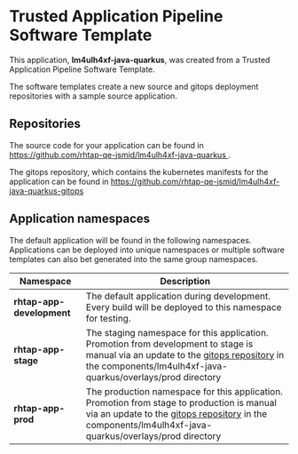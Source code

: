 # Trusted Application Pipeline Software Template

This application, **lm4ulh4xf-java-quarkus**, was created from a Trusted Application Pipeline Software Template.

The software templates create a new source and gitops deployment repositories with a sample source application. 

## Repositories

The source code for your application can be found in [https://github.com/rhtap-qe-jsmid/lm4ulh4xf-java-quarkus ](https://github.com/rhtap-qe-jsmid/lm4ulh4xf-java-quarkus ).
 
The gitops repository, which contains the kubernetes manifests for the application can be found in 
[https://github.com/rhtap-qe-jsmid/lm4ulh4xf-java-quarkus-gitops ](https://github.com/rhtap-qe-jsmid/lm4ulh4xf-java-quarkus-gitops ) 

## Application namespaces 

The default application will be found in the following namespaces. Applications can be deployed into unique namespaces or multiple software templates can also bet generated into the same group namespaces.  

|  Namespace   |  Description   |  
| -------- | -------- |   
| **rhtap-app-development** | The default application during development. Every build will be deployed to this namespace for testing. | 
| **rhtap-app-stage** | The staging namespace for this application. Promotion from development to stage is manual via an update to the [gitops repository](https://github.com/rhtap-qe-jsmid/lm4ulh4xf-java-quarkus-gitops ) in the components/lm4ulh4xf-java-quarkus/overlays/prod directory |  
| **rhtap-app-prod** | The production namespace for this application. Promotion from stage to production is manual via an update to the [gitops repository](https://github.com/rhtap-qe-jsmid/lm4ulh4xf-java-quarkus-gitops ) in the components/lm4ulh4xf-java-quarkus/overlays/prod directory | 